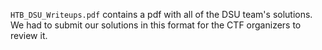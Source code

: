 `HTB_DSU_Writeups.pdf` contains a pdf with all of the DSU team's solutions. We had to submit our solutions in this format for the CTF organizers to review it.
